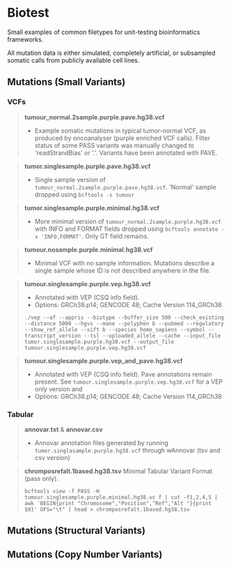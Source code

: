 # Biotest

Small examples of common filetypes for unit-testing bioinformatics frameworks.

All mutation data is either simulated, completely artificial, or subsampled somatic calls from publicly available cell lines.


## Mutations (Small Variants)

### VCFs

> **tumour_normal.2sample.purple.pave.hg38.vcf**
>  - Example somatic mutations in typical tumor-normal VCF, as produced by oncoanalyser (purple enriched VCF calls). Filter status of some PASS variants was manually changed to 'readStrandBias' or '.'. Variants have been annotated with PAVE.


> **tumor.singlesample.purple.pave.hg38.vcf**
> - Single sample version of `tumour_normal.2sample.purple.pave.hg38.vcf`. 'Normal' sample dropped using `bcftools -s tumour`


> **tumor.singlesample.purple.minimal.hg38.vcf**
> - More minimal version of `tumour_normal.2sample.purple.hg38.vcf` with INFO and FORMAT fields dropped using `bcftools annotate -x 'INFO,FORMAT'`. Only GT field remains.


> **tumour.nosample.purple.minimal.hg38.vcf**
> - Minimal VCF with no sample information. Mutations describe a single sample whose ID is not described anywhere in the file.

> **tumour.singlesample.purple.vep.hg38.vcf**
> - Annotated with VEP (CSQ info field).
> - Options: GRCh38.p14; GENCODE 48; Cache Version 114_GRCh38
>  
> `./vep --af --appris --biotype --buffer_size 500 --check_existing --distance 5000 --hgvs --mane --polyphen b --pubmed --regulatory --show_ref_allele --sift b --species homo_sapiens --symbol --transcript_version --tsl --uploaded_allele --cache --input_file tumor.singlasample.purple.hg38.vcf --output_file tumour.singlesample.purple.vep.hg38.vcf`

> **tumour.singlesample.purple.vep_and_pave.hg38.vcf**
> - Annotated with VEP (CSQ info field). Pave annotations remain present. See `tumour.singlesample.purple.vep.hg38.vcf` for a VEP only version and 
> - Options: GRCh38.p14; GENCODE 48; Cache Version 114_GRCh38


### Tabular

> **annovar.txt** & **annovar.csv**
> - Annovar annotation files generated by running  `tumor.singlasample.purple.hg38.vcf` through wAnnovar (tsv and csv version)


> **chromposrefalt.1based.hg38.tsv**
> Minimal Tabular Variant Format (pass only).
> 
> `bcftools view -f PASS -H tumour.singlesample.purple.minimal.hg38.vc
f | cut -f1,2,4,5 | awk 'BEGIN{print "Chromosome","Position","Ref","Alt
"}{print $0}' OFS="\t" | head > chromposrefalt.1based.hg38.tsv`


## Mutations (Structural Variants)


## Mutations (Copy Number Variants)

